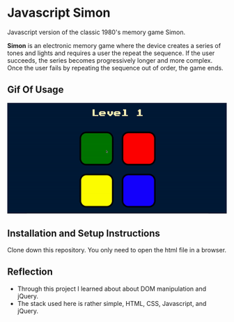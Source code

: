 # Javascript Simon

Javascript version of the classic 1980's memory game Simon.

<strong>Simon</strong> is an electronic memory game where the device creates a series of tones and lights and requires a user the repeat the sequence. If the user succeeds, the series becomes progressively longer and more complex. Once the user fails by repeating the sequence out of order, the game ends. 

## Gif Of Usage

<img src = "simon.gif">

## Installation and Setup Instructions

Clone down this repository. You only need to open the html file in a browser.

## Reflection

- Through this project I learned about about DOM manipulation and jQuery.
- The stack used here is rather simple, HTML, CSS, Javascript, and jQuery.
